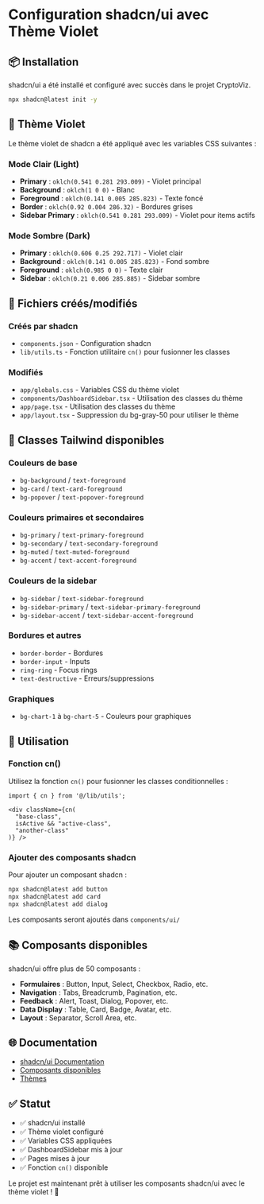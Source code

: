 # Configuration shadcn/ui avec Thème Violet

## 📦 Installation

shadcn/ui a été installé et configuré avec succès dans le projet CryptoViz.

```bash
npx shadcn@latest init -y
```

## 🎨 Thème Violet

Le thème violet de shadcn a été appliqué avec les variables CSS suivantes :

### Mode Clair (Light)
- **Primary** : `oklch(0.541 0.281 293.009)` - Violet principal
- **Background** : `oklch(1 0 0)` - Blanc
- **Foreground** : `oklch(0.141 0.005 285.823)` - Texte foncé
- **Border** : `oklch(0.92 0.004 286.32)` - Bordures grises
- **Sidebar Primary** : `oklch(0.541 0.281 293.009)` - Violet pour items actifs

### Mode Sombre (Dark)
- **Primary** : `oklch(0.606 0.25 292.717)` - Violet clair
- **Background** : `oklch(0.141 0.005 285.823)` - Fond sombre
- **Foreground** : `oklch(0.985 0 0)` - Texte clair
- **Sidebar** : `oklch(0.21 0.006 285.885)` - Sidebar sombre

## 📁 Fichiers créés/modifiés

### Créés par shadcn
- `components.json` - Configuration shadcn
- `lib/utils.ts` - Fonction utilitaire `cn()` pour fusionner les classes

### Modifiés
- `app/globals.css` - Variables CSS du thème violet
- `components/DashboardSidebar.tsx` - Utilisation des classes du thème
- `app/page.tsx` - Utilisation des classes du thème
- `app/layout.tsx` - Suppression du bg-gray-50 pour utiliser le thème

## 🎯 Classes Tailwind disponibles

### Couleurs de base
- `bg-background` / `text-foreground`
- `bg-card` / `text-card-foreground`
- `bg-popover` / `text-popover-foreground`

### Couleurs primaires et secondaires
- `bg-primary` / `text-primary-foreground`
- `bg-secondary` / `text-secondary-foreground`
- `bg-muted` / `text-muted-foreground`
- `bg-accent` / `text-accent-foreground`

### Couleurs de la sidebar
- `bg-sidebar` / `text-sidebar-foreground`
- `bg-sidebar-primary` / `text-sidebar-primary-foreground`
- `bg-sidebar-accent` / `text-sidebar-accent-foreground`

### Bordures et autres
- `border-border` - Bordures
- `border-input` - Inputs
- `ring-ring` - Focus rings
- `text-destructive` - Erreurs/suppressions

### Graphiques
- `bg-chart-1` à `bg-chart-5` - Couleurs pour graphiques

## 🔧 Utilisation

### Fonction cn()
Utilisez la fonction `cn()` pour fusionner les classes conditionnelles :

```tsx
import { cn } from '@/lib/utils';

<div className={cn(
  "base-class",
  isActive && "active-class",
  "another-class"
)} />
```

### Ajouter des composants shadcn
Pour ajouter un composant shadcn :

```bash
npx shadcn@latest add button
npx shadcn@latest add card
npx shadcn@latest add dialog
```

Les composants seront ajoutés dans `components/ui/`

## 📚 Composants disponibles

shadcn/ui offre plus de 50 composants :
- **Formulaires** : Button, Input, Select, Checkbox, Radio, etc.
- **Navigation** : Tabs, Breadcrumb, Pagination, etc.
- **Feedback** : Alert, Toast, Dialog, Popover, etc.
- **Data Display** : Table, Card, Badge, Avatar, etc.
- **Layout** : Separator, Scroll Area, etc.

## 🌐 Documentation

- [shadcn/ui Documentation](https://ui.shadcn.com)
- [Composants disponibles](https://ui.shadcn.com/docs/components)
- [Thèmes](https://ui.shadcn.com/themes)

## ✅ Statut

- ✅ shadcn/ui installé
- ✅ Thème violet configuré
- ✅ Variables CSS appliquées
- ✅ DashboardSidebar mis à jour
- ✅ Pages mises à jour
- ✅ Fonction `cn()` disponible

Le projet est maintenant prêt à utiliser les composants shadcn/ui avec le thème violet ! 🎉
